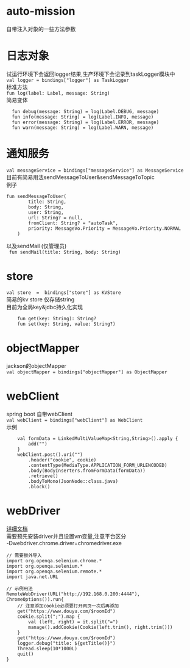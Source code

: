 # auto-mission
自带注入对象的一些方法参数  

# 日志对象  
试运行环境下会返回logger结果,生产环境下会记录到taskLogger模块中  
`val logger = bindings["logger"] as TaskLogger`  
标准方法  
`fun log(label: Label, message: String)`  
简易变体  
````
  fun debug(message: String) = log(Label.DEBUG, message)
  fun info(message: String) = log(Label.INFO, message)
  fun error(message: String) = log(Label.ERROR, message)
  fun warn(message: String) = log(Label.WARN, message)
````
# 通知服务
`val messageService = bindings["messageService"] as MessageService`    
目前有简易用法sendMessageToUser&sendMessageToTopic  
例子  
````
fun sendMessageToUser(
        title: String,
        body: String,
        user: String,
        url: String? = null,
        fromClient: String? = "autoTask",
        priority: MessageVo.Priority = MessageVo.Priority.NORMAL
    )
````
以及sendMail (仅管理员)  
` fun sendMail(title: String, body: String)`  
# store
`val store  =  bindings["store"] as KVStore`  
简易的kv store 仅存储string  
目前为全局key&jdbc持久化实现  
````
    fun get(key: String): String?
    fun set(key: String, value: String?)
````
# objectMapper 
jackson的objectMapper  
`val objectMapper = bindings["objectMapper"] as ObjectMapper`  
# webClient
spring boot 自带webClient  
`val webClient = bindings["webClient"] as WebClient`  
示例
````
    val formData = LinkedMultiValueMap<String,String>().apply {
        add("")
    }
    webClient.post().uri("")
        .header("cookie", cookie)
        .contentType(MediaType.APPLICATION_FORM_URLENCODED)
        .body(BodyInserters.fromFormData(formData))
        .retrieve()
        .bodyToMono(JsonNode::class.java)
        .block()

````
# webDriver
[详细文档](https://www.selenium.dev/documentation/)  
需要预先安装driver并且设置vm变量,注意平台区分  
-Dwebdriver.chrome.driver=chromedriver.exe
````
// 需要额外导入
import org.openqa.selenium.chrome.*
import org.openqa.selenium.*
import org.openqa.selenium.remote.*
import java.net.URL

// 示例用法
RemoteWebDriver(URL("http://192.168.0.200:4444"), ChromeOptions()).run{
    // 注意添加cookie必须要打开网页一次后再添加
    get("https://www.douyu.com/$roomId")
    cookie.split(";").map { 
        val (left, right) = it.split("=")
        manage().addCookie(Cookie(left.trim(), right.trim()))
    }
    get("https://www.douyu.com/$roomId")
    logger.debug("title: ${getTitle()}")
    Thread.sleep(10*1000L)
    quit()
}

````